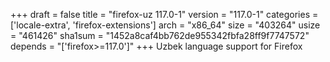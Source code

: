 +++
draft = false
title = "firefox-uz 117.0-1"
version = "117.0-1"
categories = ['locale-extra', 'firefox-extensions']
arch = "x86_64"
size = "403264"
usize = "461426"
sha1sum = "1452a8caf4bb762de955342fbfa28ff9f7747572"
depends = "['firefox>=117.0']"
+++
Uzbek language support for Firefox